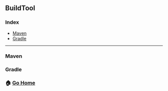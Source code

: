 ## BuildTool
### Index
- [Maven](#maven)
- [Gradle](#gradle)

--------


### Maven

### Gradle


### :house: [Go Home](https://github.com/NESOY/Back-end-Developer-Interview-Questions)